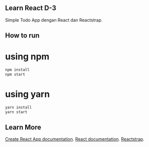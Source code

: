 ## Learn React D-3
Simple Todo App dengan React dan Reactstrap.

## How to run

# using npm

```bash
npm install
npm start
```
# using yarn

```bash
yarn install
yarn start
```
## Learn More

[Create React App documentation](https://facebook.github.io/create-react-app/docs/getting-started).
[React documentation](https://reactjs.org/).
[Reactstrap](https://reactstrap.github.io/?path=/story/home-installation--page).